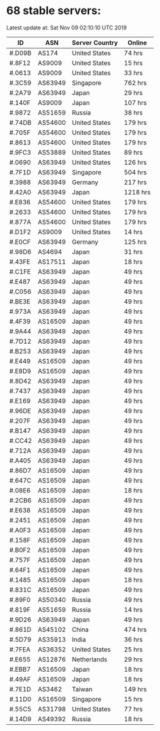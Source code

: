 # 68 stable servers:

Latest update at: Sat Nov 09 02:10:10 UTC 2019

| ID | ASN | Server Country | Online |
| -- | --- | -------------- | ------ |
| #.D09B | AS174 | United States | 74 hrs |
| #.8F12 | AS9009 | United States | 15 hrs |
| #.0613 | AS9009 | United States | 33 hrs |
| #.3C59 | AS63949 | Singapore | 762 hrs |
| #.2A79 | AS63949 | Japan | 29 hrs |
| #.140F | AS9009 | Japan | 107 hrs |
| #.9872 | AS51659 | Russia | 38 hrs |
| #.74DB | AS54600 | United States | 179 hrs |
| #.705F | AS54600 | United States | 179 hrs |
| #.8613 | AS54600 | United States | 179 hrs |
| #.9FC3 | AS53889 | United States | 89 hrs |
| #.0690 | AS63949 | United States | 126 hrs |
| #.7F1D | AS63949 | Singapore | 504 hrs |
| #.3988 | AS63949 | Germany | 217 hrs |
| #.42A0 | AS63949 | Japan | 1218 hrs |
| #.E836 | AS54600 | United States | 179 hrs |
| #.2633 | AS54600 | United States | 179 hrs |
| #.877A | AS54600 | United States | 179 hrs |
| #.D1F2 | AS9009 | United States | 14 hrs |
| #.E0CF | AS63949 | Germany | 125 hrs |
| #.98D6 | AS4694 | Japan | 31 hrs |
| #.43FE | AS17511 | Japan | 18 hrs |
| #.C1FE | AS63949 | Japan | 49 hrs |
| #.E487 | AS63949 | Japan | 49 hrs |
| #.C056 | AS63949 | Japan | 49 hrs |
| #.BE3E | AS63949 | Japan | 49 hrs |
| #.973A | AS63949 | Japan | 49 hrs |
| #.4F39 | AS16509 | Japan | 49 hrs |
| #.9A44 | AS63949 | Japan | 49 hrs |
| #.7D12 | AS63949 | Japan | 49 hrs |
| #.B253 | AS63949 | Japan | 49 hrs |
| #.E449 | AS16509 | Japan | 49 hrs |
| #.E8D9 | AS16509 | Japan | 49 hrs |
| #.8D42 | AS63949 | Japan | 49 hrs |
| #.7437 | AS63949 | Japan | 49 hrs |
| #.E169 | AS63949 | Japan | 49 hrs |
| #.96DE | AS63949 | Japan | 49 hrs |
| #.207F | AS63949 | Japan | 49 hrs |
| #.B147 | AS63949 | Japan | 49 hrs |
| #.CC42 | AS63949 | Japan | 49 hrs |
| #.712A | AS63949 | Japan | 49 hrs |
| #.A405 | AS63949 | Japan | 49 hrs |
| #.86D7 | AS16509 | Japan | 49 hrs |
| #.647C | AS16509 | Japan | 49 hrs |
| #.08E6 | AS16509 | Japan | 18 hrs |
| #.2CB6 | AS16509 | Japan | 49 hrs |
| #.E638 | AS16509 | Japan | 49 hrs |
| #.2451 | AS16509 | Japan | 49 hrs |
| #.A0F3 | AS16509 | Japan | 49 hrs |
| #.158F | AS16509 | Japan | 49 hrs |
| #.B0F2 | AS16509 | Japan | 49 hrs |
| #.757F | AS16509 | Japan | 49 hrs |
| #.64F1 | AS16509 | Japan | 49 hrs |
| #.1485 | AS16509 | Japan | 18 hrs |
| #.831C | AS16509 | Japan | 49 hrs |
| #.89F0 | AS50340 | Russia | 49 hrs |
| #.819F | AS51659 | Russia | 14 hrs |
| #.9D26 | AS63949 | Japan | 49 hrs |
| #.861D | AS45102 | China | 474 hrs |
| #.5D79 | AS35913 | India | 36 hrs |
| #.7FEA | AS36352 | United States | 25 hrs |
| #.E655 | AS12876 | Netherlands | 29 hrs |
| #.EBB7 | AS16509 | Japan | 18 hrs |
| #.49AF | AS16509 | Japan | 18 hrs |
| #.7E1D | AS3462 | Taiwan | 149 hrs |
| #.11D0 | AS16509 | Singapore | 15 hrs |
| #.55C5 | AS31798 | United States | 77 hrs |
| #.14D9 | AS49392 | Russia | 18 hrs |

